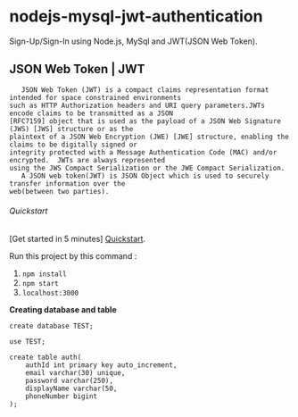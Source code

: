 # nodejs-mysql-jwt-authentication
Sign-Up/Sign-In using Node.js, MySql and JWT(JSON Web Token).

## JSON Web Token | JWT
```
   JSON Web Token (JWT) is a compact claims representation format intended for space constrained environments
such as HTTP Authorization headers and URI query parameters.JWTs encode claims to be transmitted as a JSON
[RFC7159] object that is used as the payload of a JSON Web Signature (JWS) [JWS] structure or as the
plaintext of a JSON Web Encryption (JWE) [JWE] structure, enabling the claims to be digitally signed or
integrity protected with a Message Authentication Code (MAC) and/or encrypted.  JWTs are always represented
using the JWS Compact Serialization or the JWE Compact Serialization.
   A JSON web token(JWT) is JSON Object which is used to securely transfer information over the
web(between two parties).
```
###### Quickstart

[Get started in 5 minutes] [Quickstart](https://www.npmjs.com/package/jsonwebtoken).




Run this project by this command :

1. `npm install`
2. `npm start`
3. `localhost:3000`

**Creating database and table**

```
create database TEST;

use TEST;

create table auth(
    authId int primary key auto_increment,
    email varchar(30) unique,
    password varchar(250),
    displayName varchar(50,
    phoneNumber bigint
);
```

